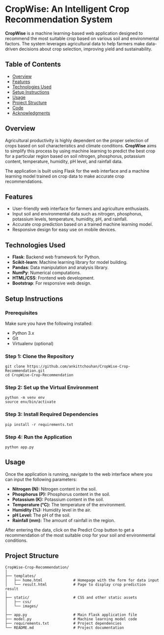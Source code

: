 # CropWise: An Intelligent Crop Recommendation System

**CropWise** is a machine learning-based web application designed to recommend the most suitable crop based on various soil and environmental factors. The system leverages agricultural data to help farmers make data-driven decisions about crop selection, improving yield and sustainability.

## Table of Contents
- [Overview](#overview)
- [Features](#features)
- [Technologies Used](#technologies-used)
- [Setup Instructions](#setup-instructions)
- [Usage](#usage)
- [Project Structure](#project-structure)
- [Code](#code)
- [Acknowledgments](#acknowledgments)

## Overview
Agricultural productivity is highly dependent on the proper selection of crops based on soil characteristics and climate conditions. **CropWise** aims to simplify this process by using machine learning to predict the best crop for a particular region based on soil nitrogen, phosphorus, potassium content, temperature, humidity, pH level, and rainfall data.

The application is built using Flask for the web interface and a machine learning model trained on crop data to make accurate crop recommendations.

## Features
- User-friendly web interface for farmers and agriculture enthusiasts.
- Input soil and environmental data such as nitrogen, phosphorus, potassium levels, temperature, humidity, pH, and rainfall.
- Accurate crop prediction based on a trained machine learning model.
- Responsive design for easy use on mobile devices.

## Technologies Used
- **Flask**: Backend web framework for Python.
- **Scikit-learn**: Machine learning library for model building.
- **Pandas**: Data manipulation and analysis library.
- **NumPy**: Numerical computations.
- **HTML/CSS**: Frontend web development.
- **Bootstrap**: For responsive web design.

## Setup Instructions

### Prerequisites
Make sure you have the following installed:
- Python 3.x
- Git
- Virtualenv (optional)

### Step 1: Clone the Repository
```
git clone https://github.com/ankittchouhan/CropWise-Crop-Recommendation.git
cd CropWise-Crop-Recommendation
```

### Step 2: Set up the Virtual Environment
```
python -m venv env
source env/bin/activate 
```

### Step 3: Install Required Dependencies
```
pip install -r requirements.txt
```

### Step 4: Run the Application
```
python app.py
```

## Usage
Once the application is running, navigate to the web interface where you can input the following parameters:

- **Nitrogen (N):** Nitrogen content in the soil.
- **Phosphorus (P):** Phosphorus content in the soil.
- **Potassium (K):** Potassium content in the soil.
- **Temperature (°C):** The temperature of the environment.
- **Humidity (%):** Humidity level in the air.
- **pH Level:** The pH of the soil.
- **Rainfall (mm):** The amount of rainfall in the region.

After entering the data, click on the Predict Crop button to get a recommendation of the most suitable crop for your soil and environmental conditions.

## Project Structure
```
CropWise-Crop-Recommendation/
│
├── templates/
│   ├── home.html              # Homepage with the form for data input
│   └── result.html            # Page to display crop prediction result
│
├── static/                    # CSS and other static assets
│   ├── css/
│   └── images/
│
├── app.py                     # Main Flask application file
├── model.py                   # Machine learning model code
├── requirements.txt           # Project dependencies
└── README.md                  # Project documentation
```